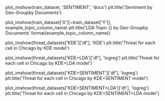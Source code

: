 plot_imshow(train_dataset, 'SENTIMENT', 'docs')
plt.title('Sentiment by Geo-Groupby Documents')

plot_imshow(train_dataset['X'][~train_dataset['Y']], example_topic_column_name)
plt.title('LDA Topic {} by Geo-Groupby
Documents'.format(example_topic_column_name))

plot_imshow(threat_datasets['KDE']['df'], 'KDE')
plt.title('Threat for each cell in Chicago by KDE model')

plot_imshow(threat_datasets['KDE+LDA']['df'], 'logreg')
plt.title('Threat for each cell in Chicago by KDE+LDA model')

plot_imshow(threat_datasets['KDE+SENTIMENT']['df'], 'logreg')
plt.title('Threat for each cell in Chicago by KDE+SENTIMENT model')

plot_imshow(threat_datasets['KDE+SENTIMENT+LDA']['df'], 'logreg')
plt.title('Threat for each cell in Chicago by KDE+SENTIMENT+LDA model')
